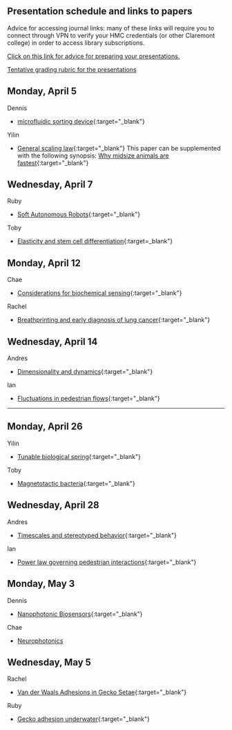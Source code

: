 ## Presentation schedule and links to papers
Advice for accessing journal links: many of these links will require you to connect through VPN to verify your HMC credentials (or other Claremont college) in order to access library subscriptions. 

[Click on this link for advice for preparing your presentations.](images/Ph174-Presentation-Advice.pdf) 

[Tentative grading rubric for the presentations](images/Ph174-presentation-grading-rubric.pdf)

## Monday, April 5
Dennis  
+ [microfluidic sorting device](https://doi.org/10.1021/ac061542n){:target="_blank"}

Yilin
+ [General scaling law](http://www.nature.com/articles/s41559-017-0241-4){:target="_blank"} This paper can be supplemented with the following synopsis: [Why midsize animals are fastest](https://www.sciencemag.org/news/2017/07/why-midsized-animals-are-fastest-earth){:target="_blank"}

## Wednesday, April 7
Ruby
+ [Soft Autonomous Robots](https://www-nature-com.ccl.idm.oclc.org/articles/s41586-020-03153-z.pdf){:target="_blank"}

Toby
+ [Elasticity and stem cell differentiation](https://www-sciencedirect-com.ccl.idm.oclc.org/science/article/pii/S0092867406009615){:target=_blank"}

## Monday, April 12
Chae
+ [Considerations for biochemical sensing](papers/Arlett_NatureNano2011.pdf){:target="_blank"}

Rachel
+ [Breathprinting and early diagnosis of lung cancer](https://www-sciencedirect-com.ccl.idm.oclc.org/science/article/pii/S1556086418301837){:target="_blank"}

## Wednesday, April 14
Andres
+ [Dimensionality and dynamics](https://doi.org/10.1371/journal.pcbi.1000028){:target="_blank"}

Ian
+ [Fluctuations in pedestrian flows](https://link.aps.org/doi/10.1103/PhysRevE.95.032316){:target="_blank"}

-------------------------------------------------------------------

## Monday, April 26
Yilin
+ [Tunable biological spring](http://www.royalsocietypublishing.org/doi/10.1098/rspb.2018.2764){:target="_blank"}

Toby
+ [Magnetotactic bacteria](http://www.sciencedirect.com/science/article/pii/B9780323429931000100){:target="_blank"}

## Wednesday, April 28
Andres
+ [Timescales and stereotyped behavior](https://doi.org/10.1073/pnas.1007868108){:target="_blank"}

Ian
+ [Power law governing pedestrian interactions](https://link.aps.org/doi/10.1103/PhysRevLett.113.238701){:target="_blank"}

## Monday, May 3
Dennis
+ [Nanophotonic Biosensors](https://www.osa-opn.org/home/articles/volume_31/april_2020/features/nanophotonic_biosensors_driving_personalized_medic/){:target="_blank"}

Chae
+ [Neurophotonics](https://www-sciencedirect-com.ccl.idm.oclc.org/science/article/pii/S0896627320307674?casa_token=tnXTNiD6YEoAAAAA:PTdTDZeZH-Jc9I1Ln4wXnAxKtGmOoariK41JUqoFZUoKK_5d_wUeEma_HT6Yak3zgzURihLEOcM)

## Wednesday, May 5
Rachel
+ [Van der Waals Adhesions in Gecko Setae](http://www.pnas.org/cgi/doi/10.1073/pnas.192252799){:target="_blank"}

Ruby
+ [Gecko adhesion underwater](http://www.pnas.org/cgi/doi/10.1073/pnas.1219317110){:target="_blank"}